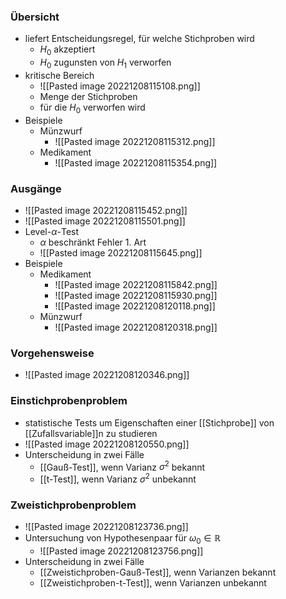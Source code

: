 ### Übersicht
+ liefert Entscheidungsregel, für welche Stichproben wird
	+ $H_0$ akzeptiert
	+ $H_0$ zugunsten von $H_1$ verworfen
+ kritische Bereich
	+ ![[Pasted image 20221208115108.png]]
	+ Menge der Stichproben
	+ für die $H_0$ verworfen wird
+ Beispiele
	+ Münzwurf
		+ ![[Pasted image 20221208115312.png]]
	+ Medikament
		+ ![[Pasted image 20221208115354.png]]

### Ausgänge
+ ![[Pasted image 20221208115452.png]]
+ ![[Pasted image 20221208115501.png]]
+ Level-$\alpha$-Test
	+ $\alpha$ beschränkt Fehler 1. Art
	+ ![[Pasted image 20221208115645.png]]
+ Beispiele
	+ Medikament
		+ ![[Pasted image 20221208115842.png]]
		+ ![[Pasted image 20221208115930.png]]
		+ ![[Pasted image 20221208120118.png]]
	+ Münzwurf
		+ ![[Pasted image 20221208120318.png]]

### Vorgehensweise
+ ![[Pasted image 20221208120346.png]]

### Einstichprobenproblem
+ statistische Tests um Eigenschaften einer [[Stichprobe]] von [[Zufallsvariable]]n zu studieren
+ ![[Pasted image 20221208120550.png]]
+ Unterscheidung in zwei Fälle
	+ [[Gauß-Test]], wenn Varianz $\sigma^2$ bekannt
	+ [[t-Test]], wenn Varianz $\sigma^2$ unbekannt

### Zweistichprobenproblem
+ ![[Pasted image 20221208123736.png]]
+ Untersuchung von Hypothesenpaar für $\omega_0∈ℝ$
	+ ![[Pasted image 20221208123756.png]]
+ Unterscheidung in zwei Fälle
	+ [[Zweistichproben-Gauß-Test]], wenn Varianzen bekannt
	+ [[Zweistichproben-t-Test]], wenn Varianzen unbekannt

